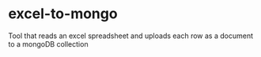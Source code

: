# excel-to-mongo
Tool that reads an excel spreadsheet and uploads each row as a document to a mongoDB collection
